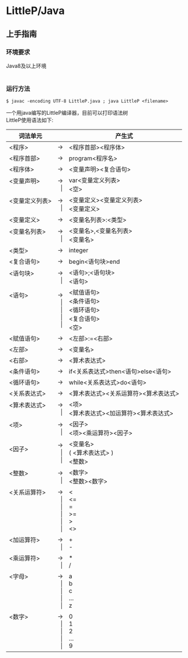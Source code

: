 LittleP/Java
============

## 上手指南

### 环境要求<br>
Java8及以上环境<br><br>
### 运行方法<br>
```console
$ javac -encoding UTF-8 LittleP.java ; java LittleP <filename>
```
一个用java编写的LittleP编译器，目前可以打印语法树<br>
LittleP使用语法如下:

词法单元||产生式|
| ---- | ----  | ----|
<程序>|&#8594;|<程序首部><程序体>
<程序首部>|&#8594;|program<程序名>
<程序体>|&#8594;|<变量声明><复合语句>
<变量声明><br><br>|&#8594;<br>&#160;&#160;&#124;|var<变量定义列表><br><空>
<变量定义列表><br><br>|&#8594;<br>&#160;&#160;&#124;|<变量定义><变量定义列表><br><变量定义>
<变量定义>|&#8594;|<变量名列表>:<类型>
<变量名列表><br><br>|&#8594;<br>&#160;&#160;&#124;|<变量名>,<变量名列表><br><变量名>
<类型>|&#8594;|integer
<复合语句>|&#8594;|begin<语句块>end
<语句块><br><br>|&#8594;<br>&#160;&#160;&#124;|<语句>;<语句块><br><语句>
<语句><br><br><br><br><br>|&#8594;<br>&#160;&#160;&#124;<br>&#160;&#160;&#124;<br>&#160;&#160;&#124;<br>&#160;&#160;&#124;|<赋值语句><br><条件语句><br><循环语句><br><复合语句><br><空>
<赋值语句>|&#8594;|<左部>:=<右部>
<左部>|&#8594;|<变量名>
<右部>|&#8594;|<算术表达式>
<条件语句>|&#8594;|if<关系表达式>then<语句>else<语句>
<循环语句>|&#8594;|while<关系表达式>do<语句>
<关系表达式>|&#8594;|<算术表达式><关系运算符><算术表达式>
<算术表达式><br><br>|&#8594;<br>&#160;&#160;&#124;|<项><br><算术表达式><加运算符><算术表达式>
<项><br><br>|&#8594;<br>&#160;&#160;&#124;|<因子><br><项><乘运算符><因子>
<因子><br><br>|&#8594;<br>&#160;&#160;&#124;<br>&#160;&#160;&#124;|<变量名><br>( <算术表达式> )<br><整数>
<整数><br><br>|&#8594;<br>&#160;&#160;&#124;|<数字><br><整数><数字>
<关系运算符><br><br><br><br><br><br>|&#8594;<br>&#160;&#160;&#124;<br>&#160;&#160;&#124;<br>&#160;&#160;&#124;<br>&#160;&#160;&#124;<br>&#160;&#160;&#124;|<<br><=<br>=<br>>=<br>><br><><br>
<加运算符><br><br>|&#8594;<br>&#160;&#160;&#124;|+<br>-<br>
<乘运算符><br><br>|&#8594;<br>&#160;&#160;&#124;|*<br>/<br>
<字母><br><br><br><br><br>|&#8594;<br>&#160;&#160;&#124;<br>&#160;&#160;&#124;<br>&#160;&#160;&#124;<br>&#160;&#160;&#124;|a<br>b<br>c<br>...<br>z<br>
<数字><br><br><br><br><br>|&#8594;<br>&#160;&#160;&#124;<br>&#160;&#160;&#124;<br>&#160;&#160;&#124;<br>&#160;&#160;&#124;|0<br>1<br>2<br>...<br>9<br>
